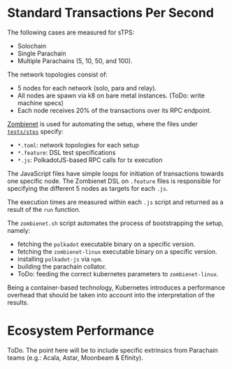 # Standard Transactions Per Second

The following cases are measured for sTPS:
- Solochain
- Single Parachain
- Multiple Parachains (5, 10, 50, and 100).

The network topologies consist of:
- 5 nodes for each network (solo, para and relay). 
- All nodes are spawn via k8 on bare metal instances. (ToDo: write machine specs)
- Each node receives 20% of the transactions over its RPC endpoint.

[Zombienet](https://github.com/paritytech/zombienet) is used for automating the setup, where the files under [`tests/stps`](https://github.com/paritytech/ecosystem-performance-benchmarks/tree/main/tests/stps) specify:
- `*.toml`: network topologies for each setup
- `*.feature`:  DSL test specifications
- `*.js`: PolkadotJS-based RPC calls for tx execution

The JavaScript files have simple loops for initiation of transactions towards one specific node. The Zombienet DSL on `.feature` files is responsible for specifying the different 5 nodes as targets for each `.js`.

The execution times are measured within each `.js` script and returned as a result of the `run` function.

The `zombienet.sh` script automates the process of bootstrapping the setup, namely:
- fetching the `polkadot` executable binary on a specific version.
- fetching the `zombienet-linux` executable binary on a specific version.
- installing `polkadot-js` via `npm`.
- building the parachain collator.
- ToDo: feeding the correct kubernetes parameters to `zombienet-linux`.

Being a container-based technology, Kubernetes introduces a performance overhead that should be taken into account into the interpretation of the results.

# Ecosystem Performance

ToDo. The point here will be to include specific extrinsics from Parachain teams (e.g.: Acala, Astar, Moonbeam & Efinity).
